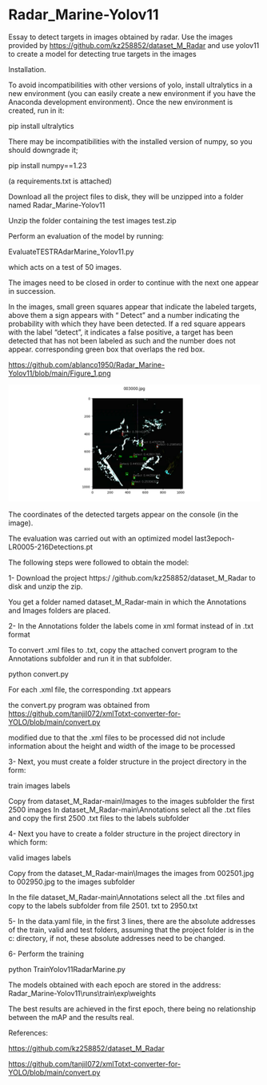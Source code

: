 # Radar_Marine-Yolov11
Essay to detect targets in images obtained by radar. Use the images provided by https://github.com/kz258852/dataset_M_Radar and use yolov11 to create a model for detecting true targets in the images

Installation.

To avoid incompatibilities with other versions of yolo, install ultralytics in a new environment (you can easily create a new environment if you have the Anaconda development environment). Once the new environment is created, run in it:

pip install ultralytics

There may be incompatibilities with the installed version of numpy, so you should downgrade it;

pip install numpy==1.23

(a requirements.txt is attached)

Download all the project files to disk, they will be unzipped into a folder named Radar_Marine-Yolov11

Unzip the folder containing the test images test.zip

Perform an evaluation of the model by running:

EvaluateTESTRAdarMarine_Yolov11.py

which acts on a test of 50 images.

The images need to be closed in order to continue with the next one appear in succession.

In the images, small green squares appear that indicate the labeled targets, above them a sign appears with “ Detect” and a number indicating the probability with which they have been detected. If a red square appears with the label “detect”, it indicates a false positive, a target has been detected that has not been labeled as such and the number does not appear. corresponding green box that overlaps the red box.

https://github.com/ablanco1950/Radar_Marine-Yolov11/blob/main/Figure_1.png

![Fig1](https://github.com/ablanco1950/Radar_Marine-Yolov11/blob/main/Figure_1.png)

The coordinates of the detected targets appear on the console (in the image).

The evaluation was carried out with an optimized model last3epoch-LR0005-216Detections.pt

The following steps were followed to obtain the model:

1- Download the project https:/ /github.com/kz258852/dataset_M_Radar to disk and unzip the zip.

You get a folder named dataset_M_Radar-main in which the Annotations and Images folders are placed.

2- In the Annotations folder the labels come in xml format instead of in .txt format

To convert .xml files to .txt, copy the attached convert program to the Annotations subfolder and run it in that subfolder.

python convert.py

For each .xml file, the corresponding .txt appears

the convert.py program was obtained from https://github.com/tanjil072/xmlTotxt-converter-for-YOLO/blob/main/convert.py

modified due to that the .xml files to be processed did not include information about the height and width of the image to be processed

3- Next, you must create a folder structure in the project directory in the form:

train
  images
  labels

Copy from dataset_M_Radar-main\Images to the images subfolder the first 2500 images
In dataset_M_Radar-main\Annotations select all the .txt files and copy the first 2500 .txt files to the labels subfolder

4- Next you have to create a folder structure in the project directory in which form:

valid
  images
  labels

Copy from the dataset_M_Radar-main\Images the images from 002501.jpg to 002950.jpg to the images subfolder

In the file dataset_M_Radar-main\Annotations select all the .txt files and copy to the labels subfolder from file 2501. txt to 2950.txt

5- In the data.yaml file, in the first 3 lines, there are the absolute addresses of the train, valid and test folders, assuming that the project folder is in the c: directory, if not, these absolute addresses need to be changed.

6- Perform the training

python TrainYolov11RadarMarine.py

The models obtained with each epoch are stored in the address:
Radar_Marine-Yolov11\runs\train\exp\weights

The best results are achieved in the first epoch, there being no relationship between the mAP and the results real.

References:

https://github.com/kz258852/dataset_M_Radar

https://github.com/tanjil072/xmlTotxt-converter-for-YOLO/blob/main/convert.py


